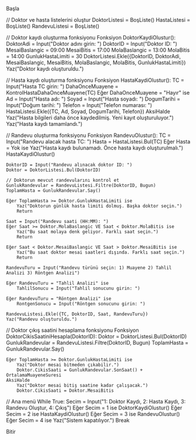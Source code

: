 Başla

// Doktor ve hasta listelerini oluştur
DoktorListesi = BoşListe()
HastaListesi = BoşListe()
RandevuListesi = BoşListe()

// Doktor kaydı oluşturma fonksiyonu
Fonksiyon DoktorKaydiOlustur():
    DoktorAdi = Input("Doktor adını girin: ")
    DoktorID = Input("Doktor ID: ")
    MesaiBaslangic = 09:00
    MesaiBitis = 17:00
    MolaBaslangic = 13:00
    MolaBitis = 14:00
    GunlukHastaLimiti = 30
    DoktorListesi.Ekle({DoktorID, DoktorAdi, MesaiBaslangic, MesaiBitis, MolaBaslangic, MolaBitis, GunlukHastaLimiti})
    Yaz("Doktor kaydı oluşturuldu.")

// Hasta kaydı oluşturma fonksiyonu
Fonksiyon HastaKaydiOlustur():
    TC = Input("Hasta TC girin: ")
    DahaOnceMuayene = KontrolHastaDahaOnceMuayene(TC)
    Eğer DahaOnceMuayene = "Hayır" ise
        Ad = Input("Hasta adı: ")
        Soyad = Input("Hasta soyadı: ")
        DogumTarihi = Input("Doğum tarihi: ")
        Telefon = Input("Telefon numarası: ")
        HastaListesi.Ekle({TC, Ad, Soyad, DogumTarihi, Telefon})
    AksiHalde
        Yaz("Hasta bilgileri daha önce kaydedilmiş. Yeni kayıt oluşturuluyor.")
    Yaz("Hasta kaydı tamamlandı.")

// Randevu oluşturma fonksiyonu
Fonksiyon RandevuOlustur():
    TC = Input("Randevu alacak hasta TC: ")
    Hasta = HastaListesi.Bul(TC)
    Eğer Hasta = Yok ise
        Yaz("Hasta kaydı bulunamadı. Önce hasta kaydı oluşturulmalı.")
        HastaKaydiOlustur()
    
    DoktorID = Input("Randevu alınacak doktor ID: ")
    Doktor = DoktorListesi.Bul(DoktorID)
    
    // Doktorun mevcut randevularını kontrol et
    GunlukRandevular = RandevuListesi.Filtre(DoktorID, Bugun)
    ToplamHasta = GunlukRandevular.Say()
    
    Eğer ToplamHasta >= Doktor.GunlukHastaLimiti ise
        Yaz("Doktorun günlük hasta limiti dolmuş. Başka doktor seçin.")
        Return

    Saat = Input("Randevu saati (HH:MM): ")
    Eğer Saat >= Doktor.MolaBaslangic VE Saat < Doktor.MolaBitis ise
        Yaz("Bu saat molaya denk geliyor. Farklı saat seçin.")
        Return

    Eğer Saat < Doktor.MesaiBaslangic VE Saat > Doktor.MesaiBitis ise
        Yaz("Bu saat doktor mesai saatleri dışında. Farklı saat seçin.")
        Return

    RandevuTuru = Input("Randevu türünü seçin: 1) Muayene 2) Tahlil Analizi 3) Röntgen Analizi")
    
    Eğer RandevuTuru = "Tahlil Analizi" ise
        TahlilSonucu = Input("Tahlil sonucunu girin: ")
    
    Eğer RandevuTuru = "Röntgen Analizi" ise
        RontgenSonucu = Input("Röntgen sonucunu girin: ")

    RandevuListesi.Ekle({TC, DoktorID, Saat, RandevuTuru})
    Yaz("Randevu oluşturuldu.")

// Doktor çıkış saatini hesaplama fonksiyonu
Fonksiyon DoktorCikisSaatiniHesapla(DoktorID):
    Doktor = DoktorListesi.Bul(DoktorID)
    GunlukRandevular = RandevuListesi.Filtre(DoktorID, Bugun)
    ToplamHasta = GunlukRandevular.Say()

    Eğer ToplamHasta >= Doktor.GunlukHastaLimiti ise
        Yaz("Doktor mesai bitmeden çıkabilir.")
        Doktor.CikisSaati = GunlukRandevular.SonSaat() + OrtalamaMuayeneSuresi
    AksiHalde
        Yaz("Doktor mesai bitiş saatine kadar çalışacak.")
        Doktor.CikisSaati = Doktor.MesaiBitis

// Ana menü
While True:
    Secim = Input("1: Doktor Kaydı, 2: Hasta Kaydı, 3: Randevu Oluştur, 4: Çıkış")
    Eğer Secim = 1 ise
        DoktorKaydiOlustur()
    Eğer Secim = 2 ise
        HastaKaydiOlustur()
    Eğer Secim = 3 ise
        RandevuOlustur()
    Eğer Secim = 4 ise
        Yaz("Sistem kapatılıyor.")
        Break

Bitir

